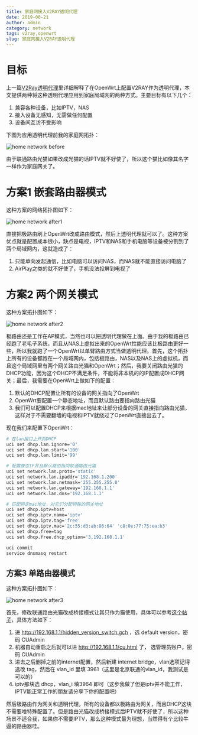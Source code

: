 ```yaml
---
title: 家庭网接入V2RAY透明代理
date: 2019-08-21
author: admin
category: network
tags: v2ray,openwrt
slug: 家庭网接入V2RAY透明代理
---
```


 

# 目标

上一篇[V2Ray透明代理](/V2RAY透明代理/)里详细解释了在OpenWrt上配置V2RAY作为透明代理，本文提供两种将这种透明代理应用到家庭局域网的两种方式。主要目标有以下几个：

1. 兼容各种设备，比如IPTV，NAS
2. 接入设备无感知，无需做任何配置
3. 设备间互访不受影响

下图为应用透明代理前我的家庭网拓扑：

![home network before](/wp-content/uploads/2019/08/home-network-before.png)

由于联通路由光猫如果改成光猫的话IPTV就不好使了，所以这个猫比如像其名字一样作为家庭网关了。



# 方案1 嵌套路由器模式

这种方案的网络拓扑图如下：

![home network after1](/wp-content/uploads/2019/08/home-network-1.png)

直接把极路由刷上OpenWrt改成路由模式，然后上透明代理就可以了。这种方案优点就是配置成本很小，缺点是电视，IPTV和NAS和手机电脑等设备被分割到了两个局域网内，这就造成了：

1. 只能单向发起通信，比如电脑可以访问NAS，而NAS就不能直接访问电脑了
2. AirPlay之类的就不好使了，手机没法投屏到电视了



# 方案2 两个网关模式

这种方案拓扑图如下：

![home network after2](/wp-content/uploads/2019/08/home-network-2.png)

极路由还是工作在AP模式，当然也可以把透明代理做在上面。由于我的极路由已经跑了老毛子系统，而且从NAS上虚拟出来的OpenWrt性能应该比极路由更好一些，所以我就跑了一个OpenWrt以单臂路由方式当做透明代理。首先，这个拓扑上所有的设备都跑在一个局域网内，包括极路由，NAS以及NAS上的虚拟机，而且这个局域网里有两个网关路由光猫和OpenWrt；然后，我要关闭路由光猫的DHCP功能，因为这个DHCP不满足条件，不能将非本机的的IP配置成DHCP网关；最后，我需要在OpenWrt上做如下的配置：

1. 默认的DHCP配置让所有的设备的网关指向了OpenWrt
2. OpenWrt要配置一个静态地址，而且默认路由要指向路由光猫
3. 我们可以配置DHCP来根据mac地址来让部分设备的网关直接指向路由光猫，这样对于不需要翻墙的电视和IPTV就绕过了OpenWrt直接出去了。

现在我们来配置下OpenWrt：

```bash
# 在lan接口上开启DHCP
uci set dhcp.lan.ignore='0'
uci set dhcp.lan.start='100'
uci set dhcp.lan.limit='99'

# 配置静态IP并且默认路由指向联通路由光猫
uci set network.lan.proto='static'
uci set network.lan.ipaddr='192.168.1.200'
uci set network.lan.netmask='255.255.255.0'
uci set network.lan.gateway='192.168.1.1'
uci set network.lan.dns='192.168.1.1'

# 匹配特定mac地址，对它们分配特殊的网关地址
uci set dhcp.iptv=host
uci set dhcp.iptv.name='iptv'
uci set dhcp.iptv.tag='free'
uci set dhcp.iptv.mac='2c:55:d3:ab:86:64' 'c8:0e:77:75:ea:b3'
uci set dhcp.free=tag
uci set dhcp.free.dhcp_option='3,192.168.1.1'

uci commit
service dnsmasq restart
```



## 方案3 单路由器模式

这种方案拓扑图如下：

![home network after3](/wp-content/uploads/2019/08/home-network-3.png)

首先，修改联通路由光猫改成桥接模式让其只作为猫使用，具体可以参考[这个帖子](https://www.v2ex.com/t/583187#reply35)，具体方法如下：

1. 进 http://192.168.1.1/hidden_version_switch.gch ，选 default version，密码 CUAdmin
2. 机器自动重启之后就可以进 http://192.168.1.1/cu.html 了， 选管理员账户，密码 CUAdmin
3. 进去之后删掉之前的internet配置，然后新建 internet bridge，vlan选项记得选改 tag，然后在 vlan_id 里填 3961（这里是北京联通的vlan_id，我测试是可以的）
4. iptv那块选 dhcp，vlan_i 填3964 即可（这步我做了但是iptv并不能工作，IPTV能正常工作的朋友请分享下你的配置吧）

然后极路由作为网关和透明代理，所有的设备都以极路由为网关，而且DHCP这块不需要啥特殊配置了。但是路由光猫改成桥接模式后IPTV就不好使了，所以这种场景不适合我，如果你不需要IPTV，那么这种模式最为理想，当然得有个比较牛逼的路由器哇。

